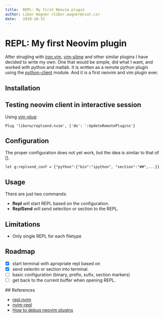 ```yaml
---
title:  REPL: My first Neovim plugin
author: Libor Wagner <libor.wagner@cvut.cz>
date:   2018-10-31
---
```


# REPL: My first Neovim plugin

After strugling with [iron.vim](https://github.com/Vigemus/iron.nvim), [vim-slime](https://github.com/jpalardy/vim-slime) and other similar plugins I have decided to write my own. One that would be simple, did what I want, and worked with python and matlab. It is written as a remote python plugin using the [python-client](https://github.com/neovim/python-client) module. And it is a first neovim and vim plugin ever.


## Installation
## Testing neovim client in interactive session

Using [vim-plug](https://github.com/junegunn/vim-plug):

```
Plug 'liborw/replsend.nvim', {'do': ':UpdeteRemotePlugins'}

```

## Configuration

The proper configuration does not yet work, but the idea is similar to that of [].

```
let g:replsend_conf = {"python":{"bin":"ipython", "section":"##",...}}
```

## Usage

There are just two commands:

* **Repl** will start REPL based on the configuration.
* **ReplSend** will send selection or section to the REPL.

## Limitations

 - Only single REPL for each filetype

## Roadmap

 - [x] start terminal with apropriate repl based on 
 - [x] send selectin or section into terminal.
 - [ ] basic configuration (binary, prefix, sufix, section markers)
 - [ ] get back to the current buffer when opening REPL.

## References

 - [repl.nvim](https://gitlab.com/HiPhish/repl.nvim)
 - [nvim-repl](https://github.com/justinmk/nvim-repl)
 - [How to debug neovim plugins](https://blog.rplasil.name/2016/03/how-to-debug-neovim-python-remote-plugin.html)

